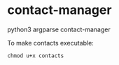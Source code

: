 # contact-manager

python3 argparse contact-manager

To make contacts executable: 
```
chmod u+x contacts
```
